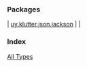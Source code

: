 


### Packages


| [uy.klutter.json.jackson](uy.klutter.json.jackson/index.md) |  |


### Index

[All Types](alltypes/index.md)
